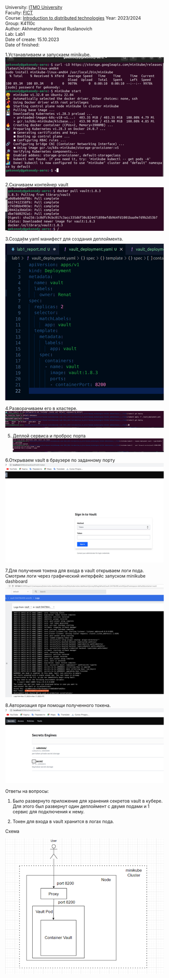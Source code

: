 University: [ITMO University](https://itmo.ru/ru/) <br>
Faculty: [FICT](https://fict.itmo.ru) <br>
Course: [Introduction to distributed technologies](https://github.com/itmo-ict-faculty/introduction-to-distributed-technologies)
Year: 2023/2024 <br>
Group: K4110c <br>
Author: Akhmetzhanov Renat Ruslanovich <br>
Lab: Lab1 <br>
Date of create: 15.10.2023 <br>
Date of finished:  <br>


1.Устанавливаем и запускаем minikube.
![Alt text](images/image.png)

2.Скачиваем контейнер vault 
![Alt text](images/image-1.png)

3.Создаём yaml манифест для создания деплоймента.
![Alt text](images/image-2.png)

4.Разворачиваем его в кластере.
![Alt text](images/image-3.png)

5. Деплой сервиса и проброс порта
![Alt text](images/image-4.png)

6.Открываем vault в браузере по заданному порту
![Alt text](images/image-5.png)

7.Для получения токена для входа в vault открываем логи пода. Смотрим логи через графический интерфейс запуском minikube dashboard
![Alt text](images/image-6.png)

8.Авторизация при помощи полученного токена.
![Alt text](images/image-7.png)

Ответы на вопросы:

1. Было развернуто приложение для хранения секретов vault в кубере. Для этого был развернут один деплоймент с двумя подами и 1 сервис для подключения к нему.

2. Токен для входа в vault хранится в логах пода.

Схема

![Alt text](images/scheme.png)